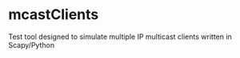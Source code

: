 mcastClients
============

Test tool designed to simulate multiple IP multicast clients written in Scapy/Python